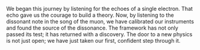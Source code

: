 We began this journey by listening for the echoes of a single electron. That echo gave us the courage to build a theory. Now, by listening to the dissonant note in the song of the muon, we have calibrated our instruments and found the source of the dissonance. The framework has not only passed its test; it has returned with a discovery. The door to a new physics is not just open; we have just taken our first, confident step through it.